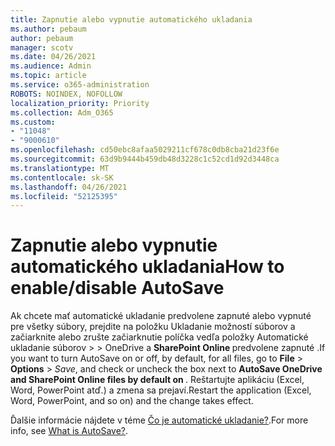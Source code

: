 ```yaml
---
title: Zapnutie alebo vypnutie automatického ukladania
ms.author: pebaum
author: pebaum
manager: scotv
ms.date: 04/26/2021
ms.audience: Admin
ms.topic: article
ms.service: o365-administration
ROBOTS: NOINDEX, NOFOLLOW
localization_priority: Priority
ms.collection: Adm_O365
ms.custom:
- "11048"
- "9000610"
ms.openlocfilehash: cd50ebc8afaa5029211cf678c0db8cba21d23f6e
ms.sourcegitcommit: 63d9b9444b459db48d3228c1c52cd1d92d3448ca
ms.translationtype: MT
ms.contentlocale: sk-SK
ms.lasthandoff: 04/26/2021
ms.locfileid: "52125395"
---
```

# <a name="how-to-enabledisable-autosave"></a><span data-ttu-id="d3ac3-102">Zapnutie alebo vypnutie automatického ukladania</span><span class="sxs-lookup"><span data-stu-id="d3ac3-102">How to enable/disable AutoSave</span></span>

<span data-ttu-id="d3ac3-103">Ak chcete mať automatické ukladanie predvolene zapnuté alebo vypnuté pre všetky súbory, prejdite na položku Ukladanie možností súborov a začiarknite alebo zrušte začiarknutie políčka vedľa položky Automatické ukladanie súborov  >    >  OneDrive a **SharePoint Online <application>** predvolene zapnuté .</span><span class="sxs-lookup"><span data-stu-id="d3ac3-103">If you want to turn AutoSave on or off, by default, for all files, go to **File** > **Options** > *Save*, and check or uncheck the box next to **AutoSave OneDrive and SharePoint Online files by default on <application>**.</span></span> <span data-ttu-id="d3ac3-104">Reštartujte aplikáciu (Excel, Word, PowerPoint atď.) a zmena sa prejaví.</span><span class="sxs-lookup"><span data-stu-id="d3ac3-104">Restart the application (Excel, Word, PowerPoint, and so on) and the change takes effect.</span></span> 

<span data-ttu-id="d3ac3-105">Ďalšie informácie nájdete v téme [Čo je automatické ukladanie?](https://support.microsoft.com/topic/what-is-autosave-6d6bd723-ebfd-4e40-b5f6-ae6e8088f7a5?ui=en-us&rs=en-us&ad=us).</span><span class="sxs-lookup"><span data-stu-id="d3ac3-105">For more info, see [What is AutoSave?](https://support.microsoft.com/topic/what-is-autosave-6d6bd723-ebfd-4e40-b5f6-ae6e8088f7a5?ui=en-us&rs=en-us&ad=us).</span></span>